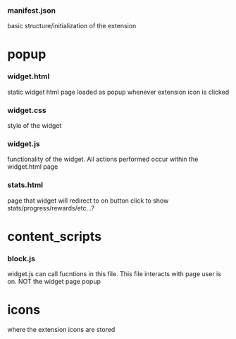 ### manifest.json
basic structure/initialization of the extension

# popup
### widget.html
static widget html page loaded as popup whenever extension icon is clicked
### widget.css
style of the widget
### widget.js
functionality of the widget. All actions performed occur within the widget.html page
### stats.html
page that widget will redirect to on button click to show stats/progress/rewards/etc...?
# content_scripts
### block.js
widget.js can call fucntions in this file. This file interacts with page user is on. NOT the widget page popup
# icons
where the extension icons are stored
